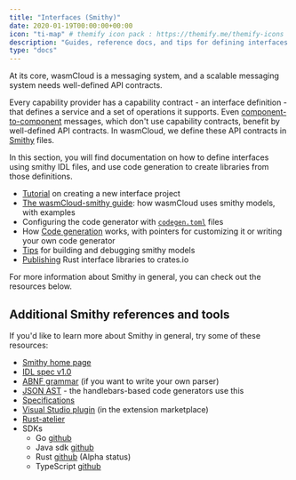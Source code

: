 ```yaml
---
title: "Interfaces (Smithy)"
date: 2020-01-19T00:00:00+00:00
icon: "ti-map" # themify icon pack : https://themify.me/themify-icons
description: "Guides, reference docs, and tips for defining interfaces and generating libraries."
type: "docs"
---
```


At its core, wasmCloud is a messaging system, and a scalable messaging system needs well-defined API contracts.

Every capability provider has a capability contract - an interface definition - that defines a service and a set of operations it supports. Even [component-to-component](/docs/developer/communication/component-to-component-calls) messages, which don't use capability contracts, benefit by well-defined API contracts. In wasmCloud, we define these API contracts in [Smithy](https://awslabs.github.io/smithy/index.html) files.

In this section, you will find documentation on how to define interfaces using smithy IDL files, and use code generation to create libraries from those definitions.

- [Tutorial](/docs/developer/providers/rust) on creating a new interface project
- [The wasmCloud-smithy guide](./wasmcloud-smithy/): how wasmCloud uses smithy models, with examples
- Configuring the code generator with [`codegen.toml`](./codegen-toml/) files
- How [Code generation](./code-generation/) works, with pointers for customizing it or writing your own code generator
- [Tips](./tips/) for building and debugging smithy models
- [Publishing](./crates-io/) Rust interface libraries to crates.io

For more information about Smithy in general, you can check out the resources below.

## Additional Smithy references and tools

If you'd like to learn more about Smithy in general, try some of these resources:

- [Smithy home page](https://awslabs.github.io/smithy/index.html)
- [IDL spec v1.0](https://awslabs.github.io/smithy/1.0/spec/core/idl.html)
- [ABNF grammar](https://awslabs.github.io/smithy/1.0/spec/core/idl.html#smithy-idl-abnf) (if you want to write your own parser)
- [JSON AST](https://awslabs.github.io/smithy/1.0/spec/core/json-ast.html) - the handlebars-based code generators use this
- [Specifications](https://awslabs.github.io/smithy/1.0/spec/index.html)
- [Visual Studio plugin](https://github.com/awslabs/smithy-vscode) (in the extension marketplace)
- [Rust-atelier](https://github.com/johnstonskj/rust-atelier)
- SDKs
  - Go [github](https://github.com/aws/smithy-go)
  - Java sdk [github](https://github.com/awslabs)
  - Rust [github](https://github.com/awslabs/smithy-rs) (Alpha status)
  - TypeScript [github](https://github.com/awslabs/smithy-typescript)
